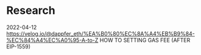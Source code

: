 # Research

2022-04-12
https://velog.io/@dappfer_eth/%EA%B0%80%EC%8A%A4%EB%B9%84-%EC%84%A4%EC%A0%95-A-to-Z
HOW TO SETTING GAS FEE (AFTER EIP-1559)


